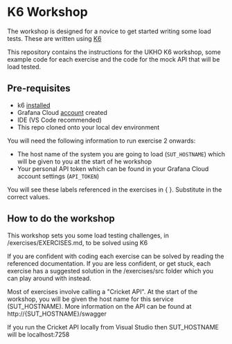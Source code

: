 # K6 Workshop

The workshop is designed for a novice to get started writing some load tests.  These are written using [K6](https://k6.io)

This repository contains the instructions for the UKHO K6 workshop, some example code for each exercise and the code for the mock API that will be load tested.

## Pre-requisites

- k6 [installed](https://k6.io/docs/getting-started/installation/)
- Grafana Cloud [account](https://grafana.com/auth/sign-up/create-user?pg=prod-cloud&plcmt=hero-btn-1) created
- IDE (VS Code recommended)
- This repo cloned onto your local dev environment

You will need the following information to run exercise 2 onwards:

- The host name of the system you are going to load (`SUT_HOSTNAME`) which will be given to you at the start of he workshop
- Your personal API token which can be found in your Grafana Cloud account settings (`API_TOKEN`)

You will see these labels referenced in the exercises in {  }. Substitute in the correct values.


## How to do the workshop

This workshop sets you some load testing challenges, in /exercises/EXERCISES.md, to be solved using K6

If you are confident with coding each exercise can be solved by reading the referenced documentation.  If you are less confident, or get stuck, each exercise has a suggested solution in the /exercises/src folder which you can play around with instead.

Most of exercises involve calling a "Cricket API".  At the start of the workshop, you will be given the host name for this service (SUT_HOSTNAME).  More information on the API can be found at http://{SUT_HOSTNAME}/swagger

If you run the Cricket API locally from Visual Studio then SUT_HOSTNAME will be localhost:7258


